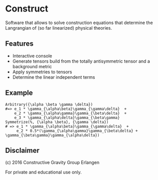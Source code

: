 # Construct

Software that allows to solve construction equations that determine the Langrangian of (so far linearized) physical theories.

## Features

 * Interactive console
 * Generate tensors build from the totally antisymmetric tensor and a background metric
 * Apply symmetries to tensors
 * Determine the linear independent terms

## Example

```
Arbitrary({\alpha \beta \gamma \delta})
#=> e_1 * \gamma_{\alpha\beta}\gamma_{\gamma\delta}  +
    e_2 * \gamma_{\alpha\gamma}\gamma_{\beta\delta}  +
    e_3 * \gamma_{\alpha\delta}\gamma_{\beta\gamma}
Symmetrize(%, {\alpha \beta}, {\gamma \delta})
# => e_1 * \gamma_{\alpha\beta}\gamma_{\gamma\delta}  +
     e_2 * 0.5*(\gamma_{\alpha\gamma}\gamma_{\beta\delta} + \gamma_{\beta\gamma}\gamma_{\alpha\delta})
```

## Disclaimer

(c) 2016 Constructive Gravity Group Erlangen

For private and educational use only.
